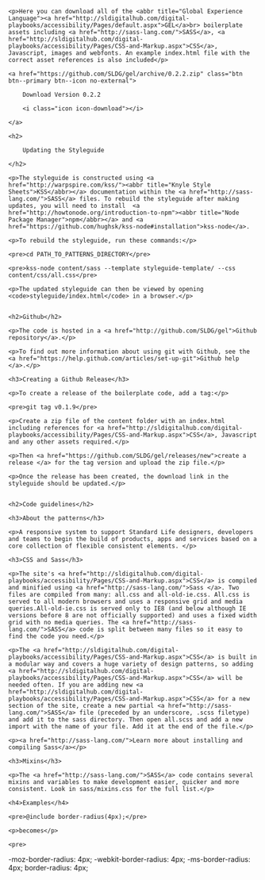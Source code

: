 <div class="editor-content">

	<p>Here you can download all of the <abbr title="Global Experience Language"><a href="http://sldigitalhub.com/digital-playbooks/accessibility/Pages/default.aspx">GEL</a>br> boilerplate assets including <a href="http://sass-lang.com/">SASS</a>, <a href="http://sldigitalhub.com/digital-playbooks/accessibility/Pages/CSS-and-Markup.aspx">CSS</a>, Javascript, images and webfonts. An example index.html file with the correct asset references is also included</p>

	<a href="https://github.com/SLDG/gel/archive/0.2.2.zip" class="btn btn--primary btn--icon no-external">

		Download Version 0.2.2

		<i class="icon icon-download"></i>

	</a>

	<h2>

		Updating the Styleguide

	</h2>

	<p>The styleguide is constructed using <a href="http://warpspire.com/kss/"><abbr title="Knyle Style Sheets">KSS</abbr></a> documentation within the <a href="http://sass-lang.com/">SASS</a> files. To rebuild the styleguide after making updates, you will need to install  <a href="http://howtonode.org/introduction-to-npm"><abbr title="Node Package Manager">npm</abbr></a> and <a href="https://github.com/hughsk/kss-node#installation">kss-node</a>.

	<p>To rebuild the styleguide, run these commands:</p>

	<pre>cd PATH_TO_PATTERNS_DIRECTORY</pre>

	<pre>kss-node content/sass --template styleguide-template/ --css content/css/all.css</pre>

	<p>The updated styleguide can then be viewed by opening <code>styleguide/index.html</code> in a browser.</p>


	<h2>Github</h2>

	<p>The code is hosted in a <a href="http://github.com/SLDG/gel">Github repository</a>.</p>

	<p>To find out more information about using git with Github, see the <a href="https://help.github.com/articles/set-up-git">Github help </a>.</p>

	<h3>Creating a Github Release</h3>

	<p>To create a release of the boilerplate code, add a tag:</p>

	<pre>git tag v0.1.9</pre>

	<p>Create a zip file of the content folder with an index.html including references for <a href="http://sldigitalhub.com/digital-playbooks/accessibility/Pages/CSS-and-Markup.aspx">CSS</a>, Javascript and any other assets required.</p>

	<p>Then <a href="https://github.com/SLDG/gel/releases/new">create a release </a> for the tag version and upload the zip file.</p>

	<p>Once the release has been created, the download link in the styleguide should be updated.</p>


	<h2>Code guidelines</h2>

	<h3>About the patterns</h3>

	<p>A responsive system to support Standard Life designers, developers and teams to begin the build of products, apps and services based on a core collection of flexible consistent elements. </p>

	<h3>CSS and Sass</h3>

	<p>The site's <a href="http://sldigitalhub.com/digital-playbooks/accessibility/Pages/CSS-and-Markup.aspx">CSS</a> is compiled and minified using <a href="http://sass-lang.com/">Sass </a>. Two files are compiled from many: all.css and all-old-ie.css. All.css is served to all modern browsers and uses a responsive grid and media queries.All-old-ie.css is served only to IE8 (and below although IE versions before 8 are not officially supported) and uses a fixed width grid with no media queries. The <a href="http://sass-lang.com/">SASS</a> code is split between many files so it easy to find the code you need.</p>

	<p>The <a href="http://sldigitalhub.com/digital-playbooks/accessibility/Pages/CSS-and-Markup.aspx">CSS</a> is built in a modular way and covers a huge variety of design patterns, so adding <a href="http://sldigitalhub.com/digital-playbooks/accessibility/Pages/CSS-and-Markup.aspx">CSS</a> will be needed often. If you are adding new <a href="http://sldigitalhub.com/digital-playbooks/accessibility/Pages/CSS-and-Markup.aspx">CSS</a> for a new section of the site, create a new partial <a href="http://sass-lang.com/">SASS</a> file (preceded by an underscore, .scss filetype) and add it to the sass directory. Then open all.scss and add a new import with the name of your file. Add it at the end of the file.</p>

	<p><a href="http://sass-lang.com/">Learn more about installing and compiling Sass</a></p>

	<h3>Mixins</h3>

	<p>The <a href="http://sass-lang.com/">SASS</a> code contains several mixins and variables to make development easier, quicker and more consistent. Look in sass/mixins.css for the full list.</p>

	<h4>Examples</h4>

	<pre>@include border-radius(4px);</pre>

	<p>becomes</p>

	<pre>
-moz-border-radius: 4px;
-webkit-border-radius: 4px;
-ms-border-radius: 4px;
border-radius: 4px;
	</pre>

</div>


